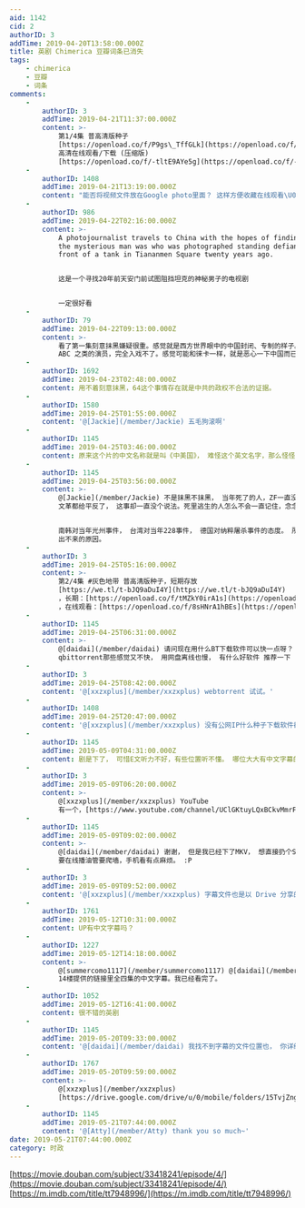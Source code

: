 ```yaml
---
aid: 1142
cid: 2
authorID: 3
addTime: 2019-04-20T13:58:00.000Z
title: 英剧 Chimerica 豆瓣词条已消失
tags:
    - chimerica
    - 豆瓣
    - 词条
comments:
    -
        authorID: 3
        addTime: 2019-04-21T11:37:00.000Z
        content: >-
            第1/4集 普高清版种子
            [https://openload.co/f/P9gs\_TffGLk](https://openload.co/f/P9gs_TffGLk)
            高清在线观看/下载 (压缩版)
            [https://openload.co/f/-tltE9AYe5g](https://openload.co/f/-tltE9AYe5g)
    -
        authorID: 1408
        addTime: 2019-04-21T13:19:00.000Z
        content: "能否将视频文件放在Google photo里面？ 这样方便收藏在线观看\U0001F64F"
    -
        authorID: 986
        addTime: 2019-04-22T02:16:00.000Z
        content: >-
            A photojournalist travels to China with the hopes of finding out who
            the mysterious man was who was photographed standing defiantly in
            front of a tank in Tiananmen Square twenty years ago.


            这是一个寻找20年前天安门前试图阻挡坦克的神秘男子的电视剧


            一定很好看
    -
        authorID: 79
        addTime: 2019-04-22T09:13:00.000Z
        content: >-
            看了第一集刻意抹黑嫌疑很重。感觉就是西方世界眼中的中国封闭、专制的样子。加上开头那一段，虽说演的中国人，说的话那口音一听就是外国华人或者
            ABC 之类的演员，完全入戏不了。感觉可能和徕卡一样，就是恶心一下中国而已，没什么实料。
    -
        authorID: 1692
        addTime: 2019-04-23T02:48:00.000Z
        content: 用不着刻意抹黑，64这个事情存在就是中共的政权不合法的证据。
    -
        authorID: 1580
        addTime: 2019-04-25T01:55:00.000Z
        content: '@[Jackie](/member/Jackie) 五毛狗滚啊'
    -
        authorID: 1145
        addTime: 2019-04-25T03:46:00.000Z
        content: 原来这个片的中文名称就是叫《中美国》， 难怪这个英文名字，那么怪怪的。 总共只有4集么？ 不过英剧就是那么短，英剧的特性
    -
        authorID: 1145
        addTime: 2019-04-25T03:56:00.000Z
        content: >-
            @[Jackie](/member/Jackie) 不是抹黑不抹黑， 当年死了的人，ZF一直没有一句道歉的公道说话， 他们死的冤呀，
            文革都给平反了， 这事却一直没个说法。死里逃生的人怎么不会一直记住，念念不忘。这种剧目的就是为了纪念。


            南韩对当年光州事件， 台湾对当年228事件， 德国对纳粹屠杀事件的态度。 所以别人的国家能够继续前行， 但是我们却一直卡在坎里，
            出不来的原因。
    -
        authorID: 3
        addTime: 2019-04-25T05:16:00.000Z
        content: >-
            第2/4集 #灰色地带 普高清版种子，短期存放
            [https://we.tl/t-bJQ9aDuI4Y](https://we.tl/t-bJQ9aDuI4Y)
            ，长期：[https://openload.co/f/tMZkY0irA1s](https://openload.co/f/tMZkY0irA1s)
            ，在线观看：[https://openload.co/f/8sHNrA1hBEs](https://openload.co/f/8sHNrA1hBEs)
    -
        authorID: 1145
        addTime: 2019-04-25T06:31:00.000Z
        content: >-
            @[daidai](/member/daidai) 请问现在用什么BT下载软件可以快一点呀？ 没钱交迅雷会员呀，
            qbittorrent那些感觉又不快， 用网盘离线也慢， 有什么好软件 推荐一下
    -
        authorID: 3
        addTime: 2019-04-25T08:42:00.000Z
        content: '@[xxzxplus](/member/xxzxplus) webtorrent 试试。'
    -
        authorID: 1408
        addTime: 2019-04-25T20:47:00.000Z
        content: '@[xxzxplus](/member/xxzxplus) 没有公网IP什么种子下载软件都白搭'
    -
        authorID: 1145
        addTime: 2019-05-09T04:31:00.000Z
        content: 剧是下了， 可惜E文听力不好，有些位置听不懂。 哪位大大有中文字幕的SRT文件，分享一下， 谢谢
    -
        authorID: 3
        addTime: 2019-05-09T06:20:00.000Z
        content: >-
            @[xxzxplus](/member/xxzxplus) YouTube
            有一个，[https://www.youtube.com/channel/UClGKtuyLQxBCkvMmrFr0Q4Q](https://www.youtube.com/channel/UClGKtuyLQxBCkvMmrFr0Q4Q)
    -
        authorID: 1145
        addTime: 2019-05-09T09:02:00.000Z
        content: >-
            @[daidai](/member/daidai) 谢谢， 但是我已经下了MKV， 想直接扔个SRT进去播就搞定了，
            要在线播油管要爬墙，手机看有点麻烦。 :P
    -
        authorID: 3
        addTime: 2019-05-09T09:52:00.000Z
        content: '@[xxzxplus](/member/xxzxplus) 字幕文件也是以 Drive 分享的，channel 介绍里。=/='
    -
        authorID: 1761
        addTime: 2019-05-12T10:31:00.000Z
        content: UP有中文字幕吗？
    -
        authorID: 1227
        addTime: 2019-05-12T14:18:00.000Z
        content: >-
            @[summercomo1117](/member/summercomo1117) @[daidai](/member/daidai)
            14楼提供的链接里全四集的中文字幕。我已经看完了。
    -
        authorID: 1052
        addTime: 2019-05-12T16:41:00.000Z
        content: 很不错的英剧
    -
        authorID: 1145
        addTime: 2019-05-20T09:33:00.000Z
        content: '@[daidai](/member/daidai) 我找不到字幕的文件位置也， 你详细给个LINK位置来，可以么？'
    -
        authorID: 1767
        addTime: 2019-05-20T09:59:00.000Z
        content: >-
            @[xxzxplus](/member/xxzxplus)
            [https://drive.google.com/drive/u/0/mobile/folders/15TvjZngwa0H84zDcH0LmBBTk7jZwrkRK?usp](https://drive.google.com/drive/u/0/mobile/folders/15TvjZngwa0H84zDcH0LmBBTk7jZwrkRK?usp=)
    -
        authorID: 1145
        addTime: 2019-05-21T07:44:00.000Z
        content: '@[Atty](/member/Atty) thank you so much~'
date: 2019-05-21T07:44:00.000Z
category: 时政
---
```


[https://movie.douban.com/subject/33418241/episode/4/](https://movie.douban.com/subject/33418241/episode/4/) [https://m.imdb.com/title/tt7948996/](https://m.imdb.com/title/tt7948996/)
